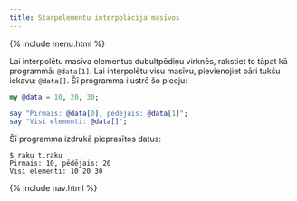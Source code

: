 ```yaml
---
title: Starpelementu interpolācija masīvos
---
```


{% include menu.html %}

Lai interpolētu masīva elementus dubultpēdiņu virknēs, rakstiet to tāpat kā programmā: `@data[1]`. Lai interpolētu visu masīvu, pievienojiet pāri tukšu iekavu: `@data[]`. Šī programma ilustrē šo pieeju:

```raku
my @data = 10, 20, 30;

say "Pirmais: @data[0], pēdējais: @data[1]";
say "Visi elementi: @data[]";
```

Šī programma izdrukā pieprasītos datus:

```console
$ raku t.raku 
Pirmais: 10, pēdējais: 20
Visi elementi: 10 20 30
```

{% include nav.html %}